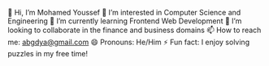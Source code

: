 👋 Hi, I’m Mohamed Youssef
👀 I’m interested in Computer Science and Engineering
🌱 I’m currently learning Frontend Web Development
💞️ I’m looking to collaborate in the finance and business domains
📫 How to reach me: abgdya@gmail.com
😄 Pronouns: He/Him
⚡ Fun fact: I enjoy solving puzzles in my free time!

<!---
abgdya/abgdya is a ✨ special ✨ repository because its `README.md` (this file) appears on your GitHub profile.
You can click the Preview link to take a look at your changes.
--->
